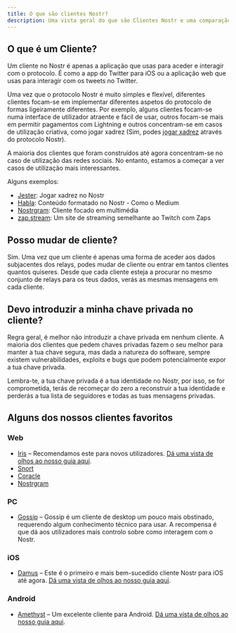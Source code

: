 ```yaml
---
title: O que são clientes Nostr?
description: Uma vista geral do que são Clientes Nostr e uma comparação de alguns dos nossos favoritos.
---
```


## O que é um Cliente?

Um cliente no Nostr é apenas a aplicação que usas para aceder e interagir com o protocolo. É como a app do Twitter para iOS ou a aplicação web que usas para interagir com os tweets no Twitter.

Uma vez que o protocolo Nostr é muito simples e flexível, diferentes clientes focam-se em implementar diferentes aspetos do protocolo de formas ligeiramente diferentes. Por exemplo, alguns clientes focam-se numa interface de utilizador atraente e fácil de usar, outros focam-se mais em permitir pagamentos com Lightning e outros concentram-se em casos de utilização criativa, como jogar xadrez (Sim, podes [jogar xadrez](https://jesterui.github.io?utm_source=nostr.how&ref=nostr.how) através do protocolo Nostr).

A maioria dos clientes que foram construídos até agora concentram-se no caso de utilização das redes sociais. No entanto, estamos a começar a ver casos de utilização mais interessantes.

Alguns exemplos:

-   [Jester](https://jesterui.github.io?utm_source=nostr.how&ref=nostr.how): Jogar xadrez no Nostr
-   [Habla](https://habla.news?utm_source=nostr.how&ref=nostr.how): Conteúdo formatado no Nostr - Como o Medium
-   [Nostrgram](https://nostrgram.co?utm_source=nostr.how&ref=nostr.how): Cliente focado em multimédia
-   [zap.stream](https://zap.stream/): Um site de streaming semelhante ao Twitch com Zaps

## Posso mudar de cliente?

Sim. Uma vez que um cliente é apenas uma forma de aceder aos dados subjacentes dos relays, podes mudar de cliente ou entrar em tantos clientes quantos quiseres. Desde que cada cliente esteja a procurar no mesmo conjunto de relays para os teus dados, verás as mesmas mensagens em cada cliente.

## Devo introduzir a minha chave privada no cliente?

Regra geral, é melhor não introduzir a chave privada em nenhum cliente. A maioria dos clientes que pedem chaves privadas fazem o seu melhor para manter a tua chave segura, mas dada a natureza do software, sempre existem vulnerabilidades, exploits e bugs que podem potencialmente expor a tua chave privada.

Lembra-te, a tua chave privada é a tua identidade no Nostr, por isso, se for comprometida, terás de recomeçar do zero a reconstruir a tua identidade e perderás a tua lista de seguidores e todas as tuas mensagens privadas.

## Alguns dos nossos clientes favoritos

### Web

-   [Iris](https://iris.to?utm_source=nostr.how&ref=nostr.how) –  Recomendamos este para novos utilizadores. [Dá uma vista de olhos ao nosso guia aqui](/pt/guides/iris).
-   [Snort](https://snort.social?utm_source=nostr.how&ref=nostr.how)
-   [Coracle](https://coracle.social?utm_source=nostr.how&ref=nostr.how)
-   [Nostrgram](https://nostrgram.co?utm_source=nostr.how&ref=nostr.how)

### PC

-   [Gossip](https://www.github.com/mikedilger/gossip) – Gossip é um cliente de desktop um pouco mais obstinado, requerendo algum conhecimento técnico para usar. A recompensa é que dá aos utilizadores mais controlo sobre como interagem com o Nostr.

### iOS

-   [Damus](https://apps.apple.com/app/damus/id1628663131) – Este é o primeiro e mais bem-sucedido cliente Nostr para iOS até agora. [Dá uma vista de olhos ao nosso guia aqui](/pt/guides/damus).

### Android

-   [Amethyst](https://play.google.com/store/apps/details?id=com.vitorpamplona.amethyst) – Um excelente cliente para Android. [Dá uma vista de olhos ao nosso guia aqui](/pt/guides/amethyst).
